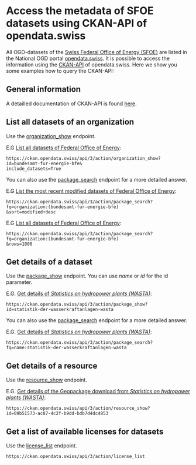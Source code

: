 # Access the metadata of SFOE datasets using CKAN-API of opendata.swiss
All OGD-datasets of the [Swiss Federal Office of Energy (SFOE)](https://www.bfe.admin.ch/bfe/en/home/supply/statistics-and-geodata/geoinformation.html) are listed in the National OGD portal [opendata.swiss](https://opendata.swiss/en). It is possible to access the information using the [CKAN-API](https://handbook.opendata.swiss/de/content/nutzen/api-nutzen.html) of opendata.swiss. Here we show you some examples how to query the CKAN-API:

## General information
A detailled documentation of CKAN-API is found [here](https://docs.ckan.org/en/latest/contents.html).

## List all datasets of an organization
Use the [organization_show](https://docs.ckan.org/en/latest/api/index.html#ckan.logic.action.get.organization_show) endpoint.

E.G [List all datasets of Federal Office of Energy](https://ckan.opendata.swiss/api/3/action/organization_show?id=bundesamt-fur-energie-bfe&include_datasets=True):
```
https://ckan.opendata.swiss/api/3/action/organization_show?
id=bundesamt-fur-energie-bfe&
include_datasets=True 
```
You can also use the [package_search](https://docs.ckan.org/en/latest/api/index.html#ckan.logic.action.get.package_search) endpoint for a more detailed answer.

E.G [List the most recent modified datasets of Federal Office of Energy](https://ckan.opendata.swiss/api/3/action/package_search?fq=organization:(bundesamt-fur-energie-bfe)&sort=modified+desc):
```
https://ckan.opendata.swiss/api/3/action/package_search?
fq=organization:(bundesamt-fur-energie-bfe)
&sort=modified+desc
```

E.G [List all datasets of Federal Office of Energy](https://ckan.opendata.swiss/api/3/action/package_search?fq=organization:(bundesamt-fur-energie-bfe)&rows=1000):
```
https://ckan.opendata.swiss/api/3/action/package_search?
fq=organization:(bundesamt-fur-energie-bfe)
&rows=1000
```

## Get details of a dataset
Use the [package_show](https://docs.ckan.org/en/latest/api/index.html#ckan.logic.action.get.group_package_show) endpoint. You can use *name* or *id* for the id parameter.

E.G. [Get details of *Statistics on hydropower plants (WASTA)*](https://ckan.opendata.swiss/api/3/action/package_show?id=statistik-der-wasserkraftanlagen-wasta):
```
https://ckan.opendata.swiss/api/3/action/package_show?
id=statistik-der-wasserkraftanlagen-wasta
```

You can also use the [package_search](https://docs.ckan.org/en/latest/api/index.html#ckan.logic.action.get.package_search) endpoint for a more detailed answer.

E.G. [Get details of *Statistics on hydropower plants (WASTA)*](https://ckan.opendata.swiss/api/3/action/package_search?fq=name:statistik-der-wasserkraftanlagen-wasta):
```
https://ckan.opendata.swiss/api/3/action/package_search?
fq=name:statistik-der-wasserkraftanlagen-wasta 
```

## Get details of a resource
Use the [resource_show](https://docs.ckan.org/en/latest/api/index.html#ckan.logic.action.get.resource_show) endpoint.

E.G. [Get details of the Geopackage download from *Statistics on hydropower plants (WASTA)*](https://ckan.opendata.swiss/api/3/action/resource_show?id=09b51573-ac87-4c2f-b9dd-bdb7d4dc4853):
```
https://ckan.opendata.swiss/api/3/action/resource_show?
id=09b51573-ac87-4c2f-b9dd-bdb7d4dc4853
```

## Get a list of available licenses for datasets
Use the [license_list](https://docs.ckan.org/en/latest/api/index.html#ckan.logic.action.get.license_list) endpoint.
```
https://ckan.opendata.swiss/api/3/action/license_list
```
